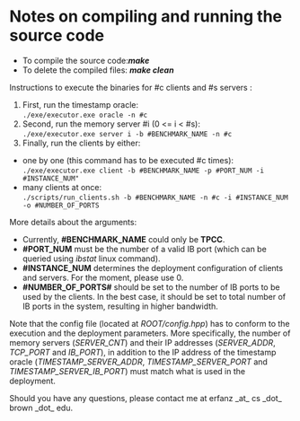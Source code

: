 # Notes on compiling and running the source code


- To compile the source code:***make***
- To delete the compiled files: ***make clean***


Instructions to execute the binaries for #c clients and #s servers :

1. First, run the timestamp oracle:  
```./exe/executor.exe oracle -n #c```
2. Second, run the memory server #i (0 <= i < #s):  
```./exe/executor.exe server i -b #BENCHMARK_NAME -n #c```
3. Finally, run the clients by either:
  - one by one (this command has to be executed #c times):  
  ```./exe/executor.exe client -b #BENCHMARK_NAME -p #PORT_NUM -i #INSTANCE_NUM"```
  - many clients at once:  
  ```./scripts/run_clients.sh -b #BENCHMARK_NAME -n #c -i #INSTANCE_NUM -o #NUMBER_OF_PORTS```

More details about the arguments:
  - Currently, **#BENCHMARK_NAME** could only be **TPCC**.
  - **#PORT_NUM** must be the number of a valid IB port (which can be queried using *ibstat* linux command).
  - **#INSTANCE_NUM** determines the deployment configuration of clients and servers. For the moment, please use 0.
  - **#NUMBER_OF_PORTS#** should be set to the number of IB ports to be used by the clients. In the best case, it should be set to total number of IB ports in the system, resulting in higher bandwidth.  

Note that the config file (located at *ROOT/config.hpp*) has to conform to the execution and the deployment parameters.
More specifically, the number of memory servers (*SERVER_CNT*) and their IP addresses (*SERVER_ADDR*, *TCP_PORT* and *IB_PORT*),
in addition to the IP address of the timestamp oracle (*TIMESTAMP_SERVER_ADDR*, *TIMESTAMP_SERVER_PORT* and *TIMESTAMP_SERVER_IB_PORT*) must match what is used in the deployment.

Should you have any questions, please contact me at erfanz \_at\_ cs \_dot\_ brown \_dot\_ edu.
